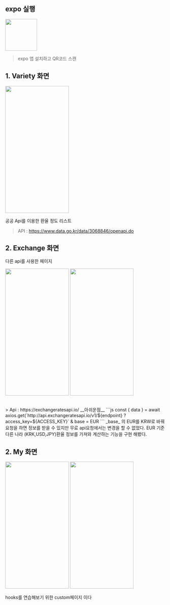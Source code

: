
 ## expo 실행

<img src="https://user-images.githubusercontent.com/38012855/141279723-b0ef895c-cfa6-41e3-9354-5c6ab979dcf3.JPG" width="100" height="100"/>

>expo 앱 설치하고 QR코드 스캔

## 1. Variety 화면
  
 <img src="https://user-images.githubusercontent.com/38012855/146497895-69cc8c3f-5e9c-4bbd-9e42-3bb1fd6e2d77.png" width="200" height="400"/>


공공 Api를 이용한 환율 정도 리스트 
> API : https://www.data.go.kr/data/3068846/openapi.do

## 2. Exchange 화면 
다른 api를 사용한 페이지
<p float="left">
 <img src="https://user-images.githubusercontent.com/38012855/146504867-4892e451-e6e7-40e0-964b-3c94e1b20f66.png" width="200" height="400"/>
 <img src="https://user-images.githubusercontent.com/38012855/146504439-a627bce3-6048-41db-bad5-42e22004efca.png" width="200" height="400"/>
<p/>
<br>
> Api : https://exchangeratesapi.io/
__아쉬운점__
 ```js
 const { data } = await axios.get(`http://api.exchangeratesapi.io/v1/${endpoint}
 ? access_key=${ACCESS_KEY}`
 & base = EUR
 ```
 _base_ 의 EUR를 KRW로 바꿔 요청을 하면 정보를 받을 수 있지만 
 무료 api요청에서는 변경을 할 수 없었다.
 EUR 기준 다른 나라 (KRK,USD,JPY)환율 정보를 가져와 계산하는 기능을 구현 해봤다.
 
## 2. My 화면 
<p float="left">
<img src="https://user-images.githubusercontent.com/38012855/146504915-3757776d-3fdf-4eb7-8190-4e1654d4dbad.jpg" width="200" height="400"/>
<img src="https://user-images.githubusercontent.com/38012855/146504472-45789eb6-6307-49c6-9d2d-3f73a5cccf07.jpg" width="200" height="400"/>
<p/>
hooks를 연습해보기 위한 custom페이지 이다 
